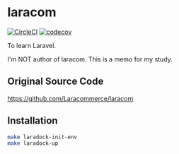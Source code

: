 # laracom

[![CircleCI](https://circleci.com/gh/tyabu12/kata/tree/laracom.svg?style=svg)](https://circleci.com/gh/tyabu12/kata/tree/laracom)
[![codecov](https://codecov.io/gh/tyabu12/kata/branch/laracom/graph/badge.svg)](https://codecov.io/gh/tyabu12/branch/laracom)

To learn Laravel.

I'm NOT author of laracom. This is a memo for my study.

## Original Source Code

<https://github.com/Laracommerce/laracom>

## Installation

```bash
make laradock-init-env
make laradock-up
```
